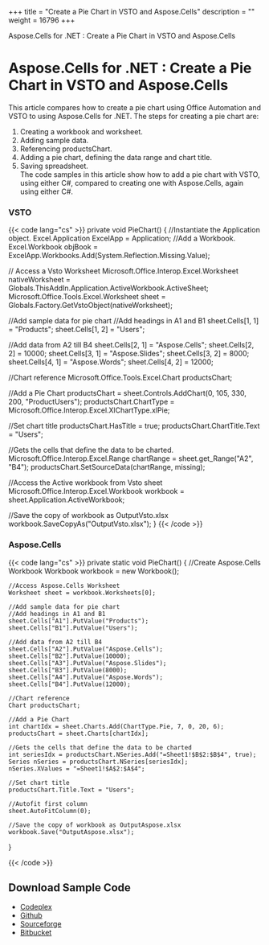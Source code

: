 +++
title = "Create a Pie Chart in VSTO and Aspose.Cells" 
description = "" 
weight = 16796 
+++

Aspose.Cells for .NET : Create a Pie Chart in VSTO and Aspose.Cells  

# Aspose.Cells for .NET : Create a Pie Chart in VSTO and Aspose.Cells


This article compares how to create a pie chart using Office Automation and VSTO to using Aspose.Cells for .NET. The steps for creating a pie chart are:

1.  Creating a workbook and worksheet.
2.  Adding sample data.
3.  Referencing productsChart.
4.  Adding a pie chart, defining the data range and chart title.
5.  Saving spreadsheet.  
    The code samples in this article show how to add a pie chart with VSTO, using either C#, compared to creating one with Aspose.Cells, again using either C#.

### VSTO

{{< code lang="cs" >}}
private void PieChart()
{
//Instantiate the Application object.
Excel.Application ExcelApp = Application;
//Add a Workbook.
Excel.Workbook objBook = ExcelApp.Workbooks.Add(System.Reflection.Missing.Value);

// Access a Vsto Worksheet
Microsoft.Office.Interop.Excel.Worksheet nativeWorksheet = Globals.ThisAddIn.Application.ActiveWorkbook.ActiveSheet;
Microsoft.Office.Tools.Excel.Worksheet sheet = Globals.Factory.GetVstoObject(nativeWorksheet);

//Add sample data for pie chart
//Add headings in A1 and B1
sheet.Cells[1, 1] = "Products";
sheet.Cells[1, 2] = "Users";

//Add data from A2 till B4
sheet.Cells[2, 1] = "Aspose.Cells";
sheet.Cells[2, 2] = 10000;
sheet.Cells[3, 1] = "Aspose.Slides";
sheet.Cells[3, 2] = 8000;
sheet.Cells[4, 1] = "Aspose.Words";
sheet.Cells[4, 2] = 12000;

//Chart reference
Microsoft.Office.Tools.Excel.Chart productsChart;

//Add a Pie Chart
productsChart = sheet.Controls.AddChart(0, 105, 330, 200, "ProductUsers");
productsChart.ChartType = Microsoft.Office.Interop.Excel.XlChartType.xlPie;

//Set chart title
productsChart.HasTitle = true;
productsChart.ChartTitle.Text = "Users";

//Gets the cells that define the data to be charted.
Microsoft.Office.Interop.Excel.Range chartRange = sheet.get_Range("A2", "B4");
productsChart.SetSourceData(chartRange, missing);

//Access the Active workbook from Vsto sheet
Microsoft.Office.Interop.Excel.Workbook workbook = sheet.Application.ActiveWorkbook;

//Save the copy of workbook as OutputVsto.xlsx
workbook.SaveCopyAs("OutputVsto.xlsx");
}
{{< /code >}}

### Aspose.Cells

{{< code lang="cs" >}}
private static void PieChart()
{
	//Create Aspose.Cells Workbook
	Workbook workbook = new Workbook();

	//Access Aspose.Cells Worksheet
	Worksheet sheet = workbook.Worksheets[0];

	//Add sample data for pie chart
	//Add headings in A1 and B1
	sheet.Cells["A1"].PutValue("Products");
	sheet.Cells["B1"].PutValue("Users");

	//Add data from A2 till B4
	sheet.Cells["A2"].PutValue("Aspose.Cells");
	sheet.Cells["B2"].PutValue(10000);
	sheet.Cells["A3"].PutValue("Aspose.Slides");
	sheet.Cells["B3"].PutValue(8000);
	sheet.Cells["A4"].PutValue("Aspose.Words");
	sheet.Cells["B4"].PutValue(12000);

	//Chart reference
	Chart productsChart;

	//Add a Pie Chart
	int chartIdx = sheet.Charts.Add(ChartType.Pie, 7, 0, 20, 6);
	productsChart = sheet.Charts[chartIdx];

	//Gets the cells that define the data to be charted
	int seriesIdx = productsChart.NSeries.Add("=Sheet1!$B$2:$B$4", true);
	Series nSeries = productsChart.NSeries[seriesIdx];
	nSeries.XValues = "=Sheet1!$A$2:$A$4";

	//Set chart title
	productsChart.Title.Text = "Users";

	//Autofit first column
	sheet.AutoFitColumn(0);

	//Save the copy of workbook as OutputAspose.xlsx
	workbook.Save("OutputAspose.xlsx");
}

{{< /code >}}

## Download Sample Code

*   [Codeplex](https://asposevsto.codeplex.com/downloads/get/1459776)
*   [Github](https://github.com/asposemarketplace/Aspose_for_VSTO/releases/download/Aspose.Cells1.1/Create.a.Pie.Chart.Aspose.Cells.zip)
*   [Sourceforge](https://sourceforge.net/projects/asposevsto/files/Aspose.Cells%20Vs%20VSTO%20Excel/Create%20a%20Pie%20Chart%20(Aspose.Cells).zip/download)
*   [Bitbucket](https://bitbucket.org/asposemarketplace/aspose-for-vsto/downloads/Create%20a%20Pie%20Chart%20(Aspose.Cells).zip)

